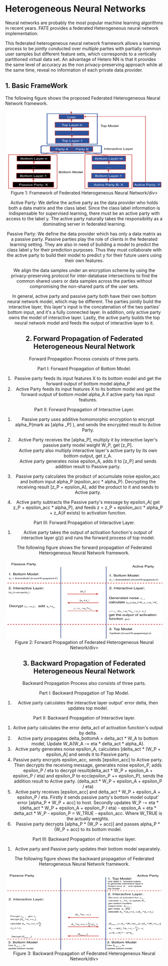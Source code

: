 # Heterogeneous  Neural Networks 

Neural networks are probably the most popular machine learning algorithms in recent years. FATE provides a federated Heterogeneous neural network implementation.

This federated heterogeneous neural network framework allows a learning process to be jointly conducted over multiple parties with partially 
common user samples but different feature sets, which corresponds to a vertically partitioned virtual data set. An 
advantage of Hetero NN is that it provides the same level of accuracy as the non privacy-preserving approach while 
at the same time, reveal no information of each private data provider.

 
## 1. Basic FrameWork

The following figure shows the proposed Federated Heterogeneous Neural Network framework.
<div style="text-align:center" align=center>
<img src="./images/hetero_nn_framework.png" alt="framework" width="500" height="250" />
<br/>
Figure 1: Framework of Federated Heterogeneous Neural Network/div>

Active Party: We define the active party as the data provider who holds both a data matrix and the class label. Since the class label information is indispensable for supervised learning, there must be an active party with access to the label y.
The active party naturally takes the responsibility as a dominating server in federated learning. 

Passive Party: We define the data provider which has only a data matrix as a passive party. Passive parties play the role of clients in the federated learning setting. They are also in need of building a model to predict the class label y for their prediction purposes.
Thus they must collaborate with the active party to build their model to predict y for their future users using their own features.

We align the data samples under an encryption scheme by using the privacy-preserving protocol for inter-database intersections 
to find the common shared users or data samples across the parties without compromising the non-shared parts of the user sets.

In general, active party and passive party both have their own bottom neural network model, which may be different.
The parties jointly build the interactive layer, this layer's input is the concatenation of the two parties' bottom input, and it's a fully connected layer. 
In addition, only active party owns the model of interactive layer. Lastly, the active party builds the top neural network model and feeds the output of interactive layer to it.


## 2. Forward Propagation of Federated Heterogeneous Neural Network 
Forward Propagation Process consists of three parts.

Part Ⅰ: Forward Propagation of Bottom Model.
1. Passive party feeds its input features X to its bottom model and get the forward output of bottom model alpha_P
2. Active Party feeds its input features X to its bottom model and get the forward output of bottom model  alpha_A if active party has input features.

Part ⅠⅠ: Forward Propagation of Interactive Layer.
1. Passive party uses additive homomorphic encryption to encrypt alpha_P(mark as [alpha _P] ), and sends the encrypted result to Active Party.

2. Active Party receives the [alpha_P], multiply it by interactive layer's passive party model weight W_P, get [z_P].  
   Active party also multiply interactive layer's active party by its own bottom output, get z_A.  
   Active party generates noise epsilon_A, adds it to [z_P] and sends addition result to Passive party.
   
3. Passive party calculates the product of accumulate noise epsilon_acc and bottom input alpha_P (epsilon_acc * alpha_P). Decrypting the receiving result [z_P + epsilon_A], add the product to it and sends to Active party.

4. Active party subtracts the Passive party's message by epsilon_A( get z_P + epsilon_acc * alpha_P), and feeds z = z_P + epsilon_acc * alpha_P + z_A(if exists) to activation function. 

Part ⅠⅠⅠ: Forward Propagation of Interactive Layer.
1. Active party takes the output of activation function's output of interactive layer g(z) and runs the forward process of top model.


The following figure shows the forward propagation of Federated Heterogeneous Neural Network framework.
<div style="text-align:center" align=center>
<img src="./images/hetero_nn_forward_propagation.png" alt="forward propagation" width="500" height="250" />
<br/>
Figure 2: Forward Propagation of Federated Heterogeneous Neural Network/div>


## 3. Backward Propagation of Federated Heterogeneous Neural Network 

Backward Propagation Process also consists of three parts.

Part I: Backward Propagation of Top Model.
1. Active party calculates the interactive layer output' error delta, then updates top model.

Part II: Backward Propagation of Interactive layer.
1. Active party calculates the error delta_act of activation function's output by delta.  
2. Active party propagates delta_bottomA = delta_act * W_A to bottom model, Update W_A(W_A -= eta * delta_act * alpha_A).
3. Active party generates noise epsilon_A, calculates [delta_act * (W_P + epsilon_A] and sends it to Passive party.
4. Passive party encrypts epsilon_acc, sends [epsilon_acc] to Active party.  
   Then decrypts the receiving message, generates noise epsilon_P, adds epsilon_P / eta to decrypt result(delta_act * W_P + epsilon_A + epsilon_P / eta) and epsilon_P to ecc(epsilon_P += epsilon_P), sends the addition result to Active party. (delta_act * W_P + epsilon_A + epsilon_P / eta)  
5. Active party receives [epsilon_acc] and delta_act * W_P + epsilon_A + epsilon_P / eta. Firstly it sends passive party's bottom model output' error [alpha_P * W_P + acc] to host. 
   Secondly updates W_P -= eta * (delta_act * W_P + epsilon_A + epsilon_P / eta) - epsilon_A = eta * delta_act * W_P - epsilon_P = W_TRUE - epsilon_acc. Where W_TRUE is the actually weights.  
6. Passive party decrypts [alpha_P * (W_P + acc)] and passes alpha_P * (W_P + acc) to its bottom model.


Part III: Backward Propagation of Interactive layer.
1. Active party and Passive party updates their bottom model separately.

The following figure shows the backward propagation of Federated Heterogeneous Neural Network framework.
<div style="text-align:center" align=center>
<img src="./images/hetero_nn_backward_propagation.png" alt="forward propagation" width="500" height="250" />
<br/>
Figure 3: Backward Propagation of Federated Heterogeneous Neural Network/div>
   
  

